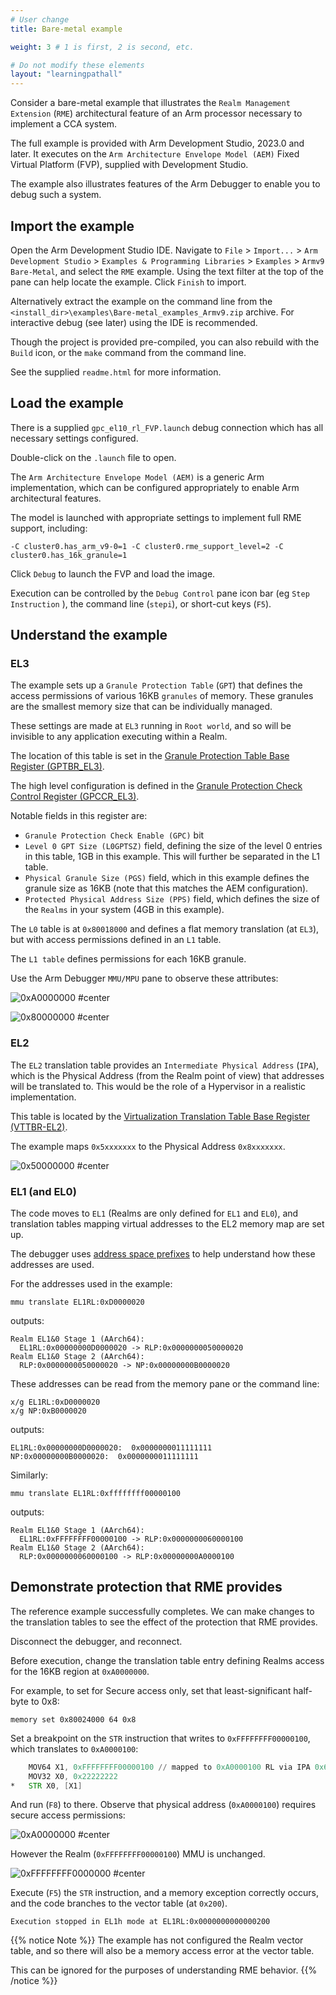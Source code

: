 ```yaml
---
# User change
title: Bare-metal example

weight: 3 # 1 is first, 2 is second, etc.

# Do not modify these elements
layout: "learningpathall"
---
```

Consider a bare-metal example that illustrates the `Realm Management Extension` (`RME`) architectural feature of an Arm processor necessary to implement a CCA system.

The full example is provided with Arm Development Studio, 2023.0 and later. It executes on the `Arm Architecture Envelope Model (AEM)` Fixed Virtual Platform (FVP), supplied with Development Studio.

The example also illustrates features of the Arm Debugger to enable you to debug such a system.

## Import the example

Open the Arm Development Studio IDE. Navigate to `File` > `Import...` > `Arm Development Studio` > `Examples & Programming Libraries` > `Examples` > `Armv9 Bare-Metal`, and select the `RME` example. Using the text filter at the top of the pane can help locate the example. Click `Finish` to import.

Alternatively extract the example on the command line from the `<install_dir>\examples\Bare-metal_examples_Armv9.zip` archive. For interactive debug (see later) using the IDE is recommended.

Though the project is provided pre-compiled, you can also rebuild with the `Build` icon, or the `make` command from the command line.

See the supplied `readme.html` for more information.

## Load the example

There is a supplied `gpc_el10_rl_FVP.launch` debug connection which has all necessary settings configured.

Double-click on the `.launch` file to open.

The `Arm Architecture Envelope Model (AEM)` is a generic Arm implementation, which can be configured appropriately to enable Arm architectural features.

The model is launched with appropriate settings to implement full RME support, including:
```command
-C cluster0.has_arm_v9-0=1 -C cluster0.rme_support_level=2 -C cluster0.has_16k_granule=1
```

Click `Debug` to launch the FVP and load the image.

Execution can be controlled by the `Debug Control` pane icon bar (eg `Step Instruction` ), the command line (`stepi`), or short-cut keys (`F5`).

## Understand the example


### EL3

The example sets up a `Granule Protection Table` (`GPT`) that defines the access permissions of various 16KB `granules` of memory. These granules are the smallest memory size that can be individually managed.

These settings are made at `EL3` running in `Root world`, and so will be invisible to any application executing within a Realm.

The location of this table is set in the [Granule Protection Table Base Register (GPTBR_EL3)](https://developer.arm.com/documentation/ddi0601/2023-06/AArch64-Registers/GPTBR-EL3--Granule-Protection-Table-Base-Register).

The high level configuration is defined in the [Granule Protection Check Control Register (GPCCR_EL3)](https://developer.arm.com/documentation/ddi0601/2023-06/AArch64-Registers/GPCCR-EL3--Granule-Protection-Check-Control-Register--EL3-).

Notable fields in this register are:

* `Granule Protection Check Enable (GPC)` bit
* `Level 0 GPT Size (L0GPTSZ)` field, defining the size of the level 0 entries in this table, 1GB in this example. This will further be separated in the L1 table.
* `Physical Granule Size (PGS)` field, which in this example defines the granule size as 16KB (note that this matches the AEM configuration).
* `Protected Physical Address Size (PPS)` field, which defines the size of the `Realms` in your system (4GB in this example).

The `L0` table is at `0x80018000` and defines a flat memory translation (at `EL3`), but with access permissions defined in an `L1` table.

The `L1 table` defines permissions for each 16KB granule.

Use the Arm Debugger `MMU/MPU` pane to observe these attributes:

![0xA0000000 #center](_images/l1gpt_0xA.png)

![0x80000000 #center](_images/l1gpt_0x8.png)


### EL2

The `EL2` translation table provides an `Intermediate Physical Address` (`IPA`), which is the Physical Address (from the Realm point of view) that addresses will be translated to. This would be the role of a Hypervisor in a realistic implementation.

This table is located by the [Virtualization Translation Table Base Register (VTTBR-EL2)](https://developer.arm.com/documentation/ddi0601/latest/AArch64-Registers/VTTBR-EL2--Virtualization-Translation-Table-Base-Register).

The example maps `0x5xxxxxxx` to the Physical Address `0x8xxxxxxx`.

![0x50000000 #center](_images/l2gpt.png)

### EL1 (and EL0)

The code moves to `EL1` (Realms are only defined for `EL1` and `EL0`), and translation tables mapping virtual addresses to the EL2 memory map are set up.

The debugger uses [address space prefixes](https://developer.arm.com/documentation/101471/latest/Arm-Debugger-commands/Conformance-and-usage-rules-for-Arm-Debugger-commands/Address-space-prefixes) to help understand how these addresses are used.

For the addresses used in the example:

```command
mmu translate EL1RL:0xD0000020
```
outputs:
```output
Realm EL1&0 Stage 1 (AArch64):
  EL1RL:0x00000000D0000020 -> RLP:0x0000000050000020
Realm EL1&0 Stage 2 (AArch64):
  RLP:0x0000000050000020 -> NP:0x00000000B0000020
```

These addresses can be read from the memory pane or the command line:
```command
x/g EL1RL:0xD0000020
x/g NP:0xB0000020
```
outputs:
```output
EL1RL:0x00000000D0000020:  0x0000000011111111
NP:0x00000000B0000020:  0x0000000011111111
```

Similarly:

```command
mmu translate EL1RL:0xffffffff00000100
```
outputs:
```output
Realm EL1&0 Stage 1 (AArch64):
  EL1RL:0xFFFFFFFF00000100 -> RLP:0x0000000060000100
Realm EL1&0 Stage 2 (AArch64):
  RLP:0x0000000060000100 -> RLP:0x00000000A0000100
```

## Demonstrate protection that RME provides

The reference example successfully completes. We can make changes to the translation tables to see the effect of the protection that RME provides.

Disconnect the debugger, and reconnect.

Before execution, change the translation table entry defining Realms access for the 16KB region at `0xA0000000`.

For example, to set for Secure access only, set that least-significant half-byte to 0x8:
```command
memory set 0x80024000 64 0x8
```

Set a breakpoint on the `STR` instruction that writes to `0xFFFFFFFF00000100`, which translates to `0xA0000100`:

```asm
    MOV64 X1, 0xFFFFFFFF00000100 // mapped to 0xA0000100 RL via IPA 0x60000100
    MOV32 X0, 0x22222222
*   STR X0, [X1]
```
And run (`F8`) to there. Observe that physical address (`0xA0000100`) requires secure access permissions:

![0xA0000000 #center](_images/l1gpt_change.png)

However the Realm (`0xFFFFFFFF00000100`) MMU is unchanged.

![0xFFFFFFFF0000000 #center](_images/el1.png)

Execute (`F5`) the `STR` instruction, and a memory exception correctly occurs, and the code branches to the vector table (at `0x200`).

```output
Execution stopped in EL1h mode at EL1RL:0x0000000000000200
```
{{% notice Note %}}
The example has not configured the Realm vector table, and so there will also be a memory access error at the vector table.

This can be ignored for the purposes of understanding RME behavior.
{{% /notice %}}
